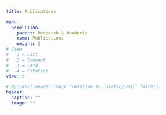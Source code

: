 ```yaml
---
title: Publications

menu:
  penelitian:
    parent: Research & Academic
    name: Publications
    weight: 2
# View.
#   1 = List
#   2 = Compact
#   3 = Card
#   4 = Citation
view: 2

# Optional header image (relative to `static/img/` folder).
header:
  caption: ""
  image: ""
---
```


